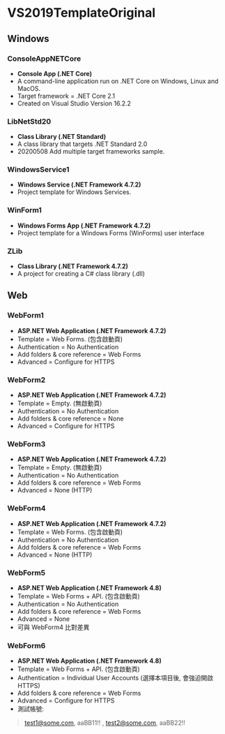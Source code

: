# VS2019TemplateOriginal

## Windows

### ConsoleAppNETCore
- **Console App (.NET Core)**
- A command-line application run on .NET Core on Windows, Linux and MacOS.
- Target framework = .NET Core 2.1
- Created on Visual Studio Version 16.2.2

### LibNetStd20
- **Class Library (.NET Standard)**
- A class library that targets .NET Standard 2.0
- 20200508 Add multiple target frameworks sample.

### WindowsService1
- **Windows Service (.NET Framework 4.7.2)**
- Project template for Windows Services.


### WinForm1
- **Windows Forms App (.NET Framework 4.7.2)**
- Project template for a Windows Forms (WinForms) user interface

### ZLib
- **Class Library (.NET Framework 4.7.2)**
- A project for creating a C# class library (.dll)

## Web

### WebForm1
- **ASP.NET Web Application (.NET Framework 4.7.2)**
- Template = Web Forms. (包含啟動頁)
- Authentication = No Authentication
- Add folders & core reference = Web Forms
- Advanced = Configure for HTTPS

### WebForm2
- **ASP.NET Web Application (.NET Framework 4.7.2)**
- Template = Empty. (無啟動頁)
- Authentication = No Authentication
- Add folders & core reference = None
- Advanced = Configure for HTTPS

### WebForm3
- **ASP.NET Web Application (.NET Framework 4.7.2)**
- Template = Empty. (無啟動頁)
- Authentication = No Authentication
- Add folders & core reference = Web Forms
- Advanced = None (HTTP)

### WebForm4
- **ASP.NET Web Application (.NET Framework 4.7.2)**
- Template = Web Forms. (包含啟動頁)
- Authentication = No Authentication
- Add folders & core reference = Web Forms
- Advanced = None (HTTP)

### WebForm5
- **ASP.NET Web Application (.NET Framework 4.8)**
- Template = Web Forms + API. (包含啟動頁) 
- Authentication = No Authentication
- Add folders & core reference = Web Forms
- Advanced = None
- 可與 WebForm4 比對差異

### WebForm6
- **ASP.NET Web Application (.NET Framework 4.8)**
- Template = Web Forms + API. (包含啟動頁) 
- Authentication = Individual User Accounts (選擇本項目後, 會強迫開啟 HTTPS)
- Add folders & core reference = Web Forms
- Advanced = Configure for HTTPS 
- 測試帳號:
> test1@some.com, aaBB11!! , test2@some.com, aaBB22!!
